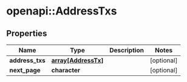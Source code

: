 # openapi::AddressTxs


## Properties
Name | Type | Description | Notes
------------ | ------------- | ------------- | -------------
**address_txs** | [**array[AddressTx]**](address_tx.md) |  | [optional] 
**next_page** | **character** |  | [optional] 


